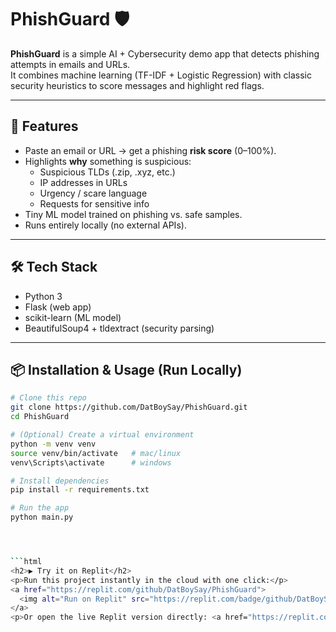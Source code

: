 # PhishGuard 🛡️

**PhishGuard** is a simple AI + Cybersecurity demo app that detects phishing attempts in emails and URLs.  
It combines machine learning (TF-IDF + Logistic Regression) with classic security heuristics to score messages and highlight red flags.

---

## 🚀 Features
- Paste an email or URL → get a phishing **risk score** (0–100%).
- Highlights **why** something is suspicious:
  - Suspicious TLDs (.zip, .xyz, etc.)
  - IP addresses in URLs
  - Urgency / scare language
  - Requests for sensitive info
- Tiny ML model trained on phishing vs. safe samples.
- Runs entirely locally (no external APIs).

---

## 🛠️ Tech Stack
- Python 3  
- Flask (web app)  
- scikit-learn (ML model)  
- BeautifulSoup4 + tldextract (security parsing)

---
## 📦 Installation & Usage (Run Locally)

```bash
# Clone this repo
git clone https://github.com/DatBoySay/PhishGuard.git
cd PhishGuard

# (Optional) Create a virtual environment
python -m venv venv
source venv/bin/activate   # mac/linux
venv\Scripts\activate      # windows

# Install dependencies
pip install -r requirements.txt

# Run the app
python main.py




```html
<h2>▶️ Try it on Replit</h2>
<p>Run this project instantly in the cloud with one click:</p>
<a href="https://replit.com/github/DatBoySay/PhishGuard">
  <img alt="Run on Replit" src="https://replit.com/badge/github/DatBoySay/PhishGuard" />
</a>
<p>Or open the live Replit version directly: <a href="https://replit.com/@savionparks3/PhishGuard"><strong>Live Replit Demo</strong></a></p>

